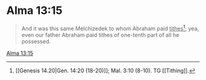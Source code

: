 # Alma 13:15

> And it was this same Melchizedek to whom Abraham paid <u>tithes</u>[^a]; yea, even our father Abraham paid tithes of one-tenth part of all he possessed.

[Alma 13:15](https://www.churchofjesuschrist.org/study/scriptures/bofm/alma/13?lang=eng&id=p15#p15)


[^a]: [[Genesis 14.20|Gen. 14:20 (18-20)]]; Mal. 3:10 (8-10). TG [[Tithing]].
